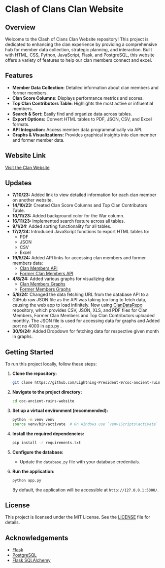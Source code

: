 # Clash of Clans Clan Website

## Overview

Welcome to the Clash of Clans Clan Website repository! This project is dedicated to enhancing the clan experience by providing a comprehensive hub for member data collection, strategic planning, and interaction. Built with HTML, CSS, Python, JavaScript, Flask, and PostgreSQL, this website offers a variety of features to help our clan members connect and excel.

## Features

- **Member Data Collection:** Detailed information about clan members and former members.
- **Clan Score Columns:** Displays performance metrics and scores.
- **Top Clan Contributors Table:** Highlights the most active or influential members.
- **Search & Sort:** Easily find and organize data across tables.
- **Export Options:** Convert HTML tables to PDF, JSON, CSV, and Excel formats.
- **API Integration:** Access member data programmatically via API.
- **Graphs & Visualizations:** Provides graphical insights into clan member and former member data.

## Website Link

[Visit the Clan Website](https://coc-ancient-ruins-website.onrender.com/)

## Updates

- **7/10/23:** Added link to view detailed information for each clan member on another website.
- **14/10/23:** Created Clan Score Columns and Top Clan Contributors Table.
- **10/11/23:** Added background color for the War column.
- **16/11/23:** Implemented search feature across all tables.
- **9/1/24:** Added sorting functionality for all tables.
- **17/2/24:** Introduced JavaScript functions to export HTML tables to:
  - PDF
  - JSON
  - CSV
  - Excel
- **19/5/24:** Added API links for accessing clan members and former members data:
  - [Clan Members API](https://coc-ancient-ruins-website.onrender.com/api/mem)
  - [Former Clan Members API](https://coc-ancient-ruins-website.onrender.com/api/fmem)
- **4/8/24:** Added various graphs for visualizing data:
  - [Clan Members Graphs](https://coc-ancient-ruins-website.onrender.com/graph/mem)
  - [Former Members Graphs](https://coc-ancient-ruins-website.onrender.com/graph/fmem)
- **5/8/24:** Changed the data fetching URL from the database API to a GitHub raw JSON file as the API was taking too long to fetch data, causing the web app to load infinitely. Now using [ClanDataRepo](https://github.com/Lightning-President-9/ClanDataRepo) repository, which provides CSV, JSON, XLS, and PDF files for Clan Members, Former Clan Members and Top Clan Contributors uploaded monthly. The JSON file is used for accessing data for graphs and Added port no 4000 in app.py .
- **30/9/24:** Added Dropdown for fetching data for respective given month in graphs.

## Getting Started

To run this project locally, follow these steps:

1. **Clone the repository:**

   ```bash
   git clone https://github.com/Lightning-President-9/coc-ancient-ruins-website.git
   ```

2. **Navigate to the project directory:**

   ```bash
   cd coc-ancient-ruins-website
   ```

3. **Set up a virtual environment (recommended):**

   ```bash
   python -m venv venv
   source venv/bin/activate  # On Windows use `venv\Scripts\activate`
   ```

4. **Install the required dependencies:**

   ```bash
   pip install -r requirements.txt
   ```

5. **Configure the database:**
   - Update the `database.py` file with your database credentials.

6. **Run the application:**

   ```bash
   python app.py
   ```

   By default, the application will be accessible at `http://127.0.0.1:5000/`.

## License

This project is licensed under the MIT License. See the [LICENSE](https://github.com/Lightning-President-9/coc-ancient-ruins-website/blob/main/LICENSE) file for details.

## Acknowledgements

- [Flask](https://flask.palletsprojects.com/)
- [PostgreSQL](https://www.postgresql.org/)
- [Flask SQLAlchemy](https://flask-sqlalchemy.palletsprojects.com/en/3.1.x/)